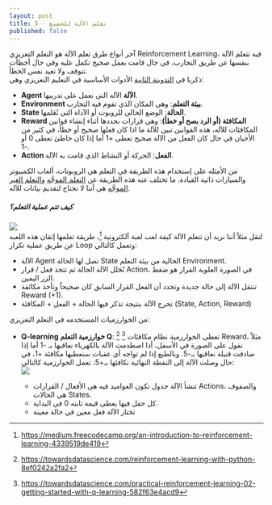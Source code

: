 ```yaml
---  
layout: post
title: تعلم الآلة للجميع - 5
published: false
---  
```


آخر أنواع طرق تعلم الآلة هو التعلم التعزيزي Reinforcement Learning،  فيه تتعلم الآلة بنفسها عن طريق التجارب، في حال قامت بعمل صحيح تكمل عليه وفي حال أخطأت تتوقف ولا تعيد نفس الخطأ.  
ذكرنا في [التدوينة الثانية](https://alioh.github.io/Machine-Learning-for-Everyone-2/) الأدوات الأساسية في التعليم التعزيزي وهي:
* **Agent الآلة** الآله التي نعمل على تدريبها.
* **Environment بيئة التعلم**: وهي المكان الذي تقوم فيه التجارب.
* **State الحالة**: الوضع الحالي للروبوت أو الآداة التي نُعَلمها.
* **Reward المكافئة (أو الرد بصح أو خطأ)**: وهي قرارات نحددها أثناء إنشاء قوانين المكافئات للآله، هذه القوانين تبين للآلة ما اذا كان فعلها صحيح أو خطأ، في كثير من الأحيان في حال كان الفعل من الآلة صحيح تعطى +1 أما إذا كان خاطئ تعطى 0 أو -1.
* **Action الفعل**: الحركة أو النشاط الذي قامت به الآلة.  
  
من الأمثله على إستخدام هذه الطريقة في التعلم هي الروبوتات، ألعاب الكمبيوتر والسيارات ذاتية القيادة. ما تختلف عنه هذه الطريقة عن [التعلم الموجَّه](https://alioh.github.io/Machine-Learning-for-Everyone-3/) و[التعلم الغير الموجَّه](https://alioh.github.io/Machine-Learning-for-Everyone-4/) هي أننا لا نحتاج لتقديم بيانات للآله.

##### كيف تتم عملية التعلم؟  
  
![](https://alioh.github.io/images/2019-2-14/1.png)  
لنقل مثلاً أننا نريد أن تتعلم الآلة كيفة لعب لعبة ألكترونية [^1]، طريقة تعلمها إتقان هذه اللعبه عن طريق عملية تكرار Loop وتعمل كالتالي:
* الآلة Agent تصل لها الحالة State الحالية من بيئة التعلم Environment.
* تُحَلل الآلة الحالة ثم تتخذ فعل / قرار Action، في الصورة العلوية القرار هو ضغط الزر اليمين.
* تنتقل الآلة إلى حالة جديدة وتحدد أن الفعل القرار السابق كان صحيحاً وتأخذ مكائفة Reward (+1).
* تخرج الآلة بنتيجة تذكر فيها الحالة + الفعل + المكافئة (State, Action, Reward)


من الخوارزميات المستخدمه في التعلم التعزيزي:


* **Q-learning خوارزمية التعلم Q**: [^2] [^3]
تعطى الخوارزمية نظام مكافئات Reward، مثلاً نقول على الصورة في الأسفل، أذا اصطدمت الآلة بالكهرباء نعاقبها بـ -1 أما إذا صادفت قنبلة نعاقبها بـ-5. وبالطبع إذا لم تواجه أي عقبات سنعطيها مكافئة +1، في حال وصلت الآلة إلى النقطة النهائية نكافئها بـ+5، تعمل الخوارزمية كالتالي:  
![](https://alioh.github.io/images/2019-2-14/2.png)  
  
  * تنشأ الآلة جدول تكون العواميد فيه هي الأفعال / القرارات Actions، والصفوف هي الحالات States.
  * كل حقل فيها يعطى قيمة ثابته 0 في البداية.
  * تختار الآلة فعل معين في حالة معينة


[^1]: <https://medium.freecodecamp.org/an-introduction-to-reinforcement-learning-4339519de419>
[^2]: <https://towardsdatascience.com/reinforcement-learning-with-python-8ef0242a2fa2>
[^3]: <https://towardsdatascience.com/practical-reinforcement-learning-02-getting-started-with-q-learning-582f63e4acd9>
[^4]: <https://medium.freecodecamp.org/diving-deeper-into-reinforcement-learning-with-q-learning-c18d0db58efe>